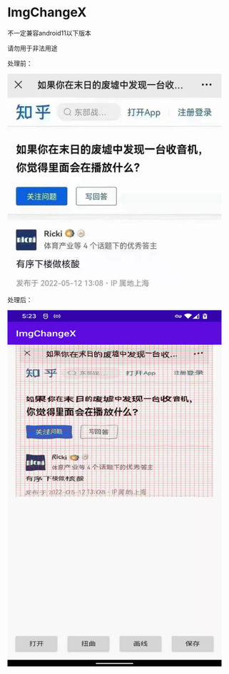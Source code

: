 # ImgChangeX

不一定兼容android11以下版本

请勿用于非法用途

处理前：

<img width="480" height="480" src="https://github.com/xirtam-ch/ImgChangeX/blob/main/2191652829050_.pic.jpg"/>

处理后：

<img width="480" height="800" src="https://github.com/xirtam-ch/ImgChangeX/blob/main/2201652866994_.pic.jpg"/>
